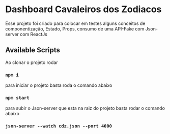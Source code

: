 # Dashboard Cavaleiros dos Zodiacos

Esse projeto foi criado para colocar em testes alguns conceitos de componentização, Estado, Props, consumo de uma API-Fake com Json-server com ReactJs

## Available Scripts

Ao clonar o projeto rodar

### `npm i`

para iniciar o projeto basta roda o comando abaixo

### `npm start`

para subir o Json-server que esta na raiz do projeto basta rodar o comando abaixo

### `json-server --watch cdz.json --port 4000`
